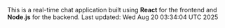 This is a real-time chat application built using **React** for the frontend and **Node.js** for the backend.
Last updated: Wed Aug 20 03:34:04 UTC 2025
